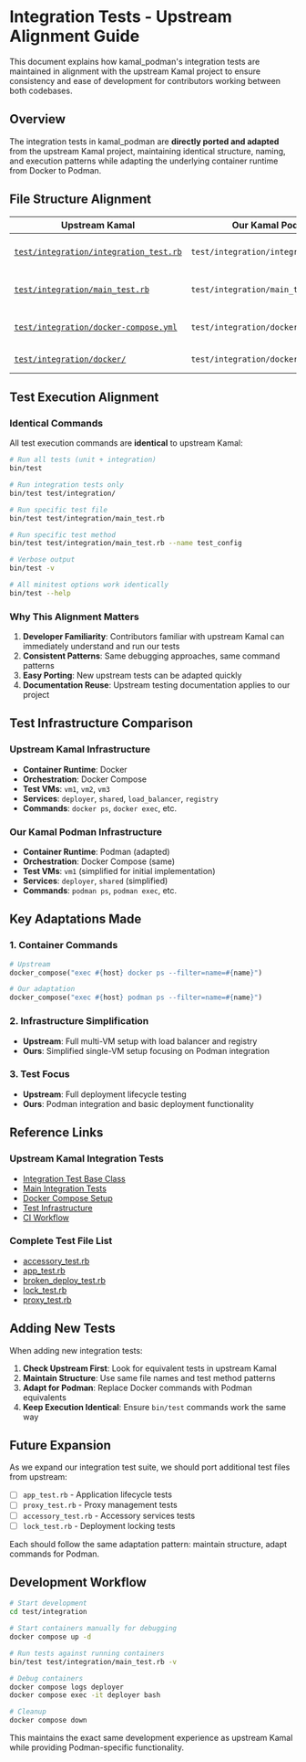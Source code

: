 # Integration Tests - Upstream Alignment Guide

This document explains how kamal_podman's integration tests are maintained in alignment with the upstream Kamal project to ensure consistency and ease of development for contributors working between both codebases.

## Overview

The integration tests in kamal_podman are **directly ported and adapted** from the upstream Kamal project, maintaining identical structure, naming, and execution patterns while adapting the underlying container runtime from Docker to Podman.

## File Structure Alignment

| Upstream Kamal | Our Kamal Podman | Purpose |
|---------------|------------------|---------|
| [`test/integration/integration_test.rb`](https://github.com/basecamp/kamal/blob/main/test/integration/integration_test.rb) | `test/integration/integration_test.rb` | Base test infrastructure class |
| [`test/integration/main_test.rb`](https://github.com/basecamp/kamal/blob/main/test/integration/main_test.rb) | `test/integration/main_test.rb` | Core deployment tests |
| [`test/integration/docker-compose.yml`](https://github.com/basecamp/kamal/blob/main/test/integration/docker-compose.yml) | `test/integration/docker-compose.yml` | Test infrastructure orchestration |
| [`test/integration/docker/`](https://github.com/basecamp/kamal/tree/main/test/integration/docker) | `test/integration/docker/` | Container definitions |

## Test Execution Alignment

### Identical Commands
All test execution commands are **identical** to upstream Kamal:

```bash
# Run all tests (unit + integration)
bin/test

# Run integration tests only
bin/test test/integration/

# Run specific test file  
bin/test test/integration/main_test.rb

# Run specific test method
bin/test test/integration/main_test.rb --name test_config

# Verbose output
bin/test -v

# All minitest options work identically
bin/test --help
```

### Why This Alignment Matters
1. **Developer Familiarity**: Contributors familiar with upstream Kamal can immediately understand and run our tests
2. **Consistent Patterns**: Same debugging approaches, same command patterns
3. **Easy Porting**: New upstream tests can be adapted quickly
4. **Documentation Reuse**: Upstream testing documentation applies to our project

## Test Infrastructure Comparison

### Upstream Kamal Infrastructure
- **Container Runtime**: Docker
- **Orchestration**: Docker Compose
- **Test VMs**: `vm1`, `vm2`, `vm3` 
- **Services**: `deployer`, `shared`, `load_balancer`, `registry`
- **Commands**: `docker ps`, `docker exec`, etc.

### Our Kamal Podman Infrastructure  
- **Container Runtime**: Podman (adapted)
- **Orchestration**: Docker Compose (same)
- **Test VMs**: `vm1` (simplified for initial implementation)
- **Services**: `deployer`, `shared` (simplified)
- **Commands**: `podman ps`, `podman exec`, etc.

## Key Adaptations Made

### 1. Container Commands
```ruby
# Upstream
docker_compose("exec #{host} docker ps --filter=name=#{name}")

# Our adaptation  
docker_compose("exec #{host} podman ps --filter=name=#{name}")
```

### 2. Infrastructure Simplification
- **Upstream**: Full multi-VM setup with load balancer and registry
- **Ours**: Simplified single-VM setup focusing on Podman integration

### 3. Test Focus
- **Upstream**: Full deployment lifecycle testing
- **Ours**: Podman integration and basic deployment functionality

## Reference Links

### Upstream Kamal Integration Tests
- [Integration Test Base Class](https://github.com/basecamp/kamal/blob/main/test/integration/integration_test.rb)
- [Main Integration Tests](https://github.com/basecamp/kamal/blob/main/test/integration/main_test.rb) 
- [Docker Compose Setup](https://github.com/basecamp/kamal/blob/main/test/integration/docker-compose.yml)
- [Test Infrastructure](https://github.com/basecamp/kamal/tree/main/test/integration/docker)
- [CI Workflow](https://github.com/basecamp/kamal/blob/main/.github/workflows/ci.yml)

### Complete Test File List
- [accessory_test.rb](https://github.com/basecamp/kamal/blob/main/test/integration/accessory_test.rb)
- [app_test.rb](https://github.com/basecamp/kamal/blob/main/test/integration/app_test.rb)
- [broken_deploy_test.rb](https://github.com/basecamp/kamal/blob/main/test/integration/broken_deploy_test.rb)
- [lock_test.rb](https://github.com/basecamp/kamal/blob/main/test/integration/lock_test.rb)
- [proxy_test.rb](https://github.com/basecamp/kamal/blob/main/test/integration/proxy_test.rb)

## Adding New Tests

When adding new integration tests:

1. **Check Upstream First**: Look for equivalent tests in upstream Kamal
2. **Maintain Structure**: Use same file names and test method patterns
3. **Adapt for Podman**: Replace Docker commands with Podman equivalents
4. **Keep Execution Identical**: Ensure `bin/test` commands work the same way

## Future Expansion

As we expand our integration test suite, we should port additional test files from upstream:

- [ ] `app_test.rb` - Application lifecycle tests
- [ ] `proxy_test.rb` - Proxy management tests  
- [ ] `accessory_test.rb` - Accessory services tests
- [ ] `lock_test.rb` - Deployment locking tests

Each should follow the same adaptation pattern: maintain structure, adapt commands for Podman.

## Development Workflow

```bash
# Start development
cd test/integration

# Start containers manually for debugging
docker compose up -d

# Run tests against running containers  
bin/test test/integration/main_test.rb -v

# Debug containers
docker compose logs deployer
docker compose exec -it deployer bash

# Cleanup
docker compose down
```

This maintains the exact same development experience as upstream Kamal while providing Podman-specific functionality.